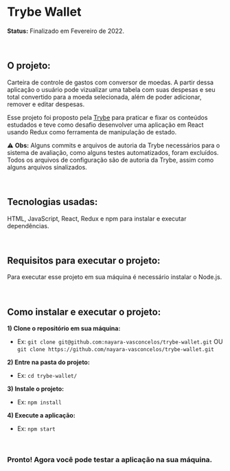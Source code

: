 # Trybe Wallet

**Status:** Finalizado em Fevereiro de 2022.

<br>

## O projeto:

Carteira de controle de gastos com conversor de moedas. A partir dessa aplicação o usuário pode vizualizar uma tabela com suas despesas e seu total convertido para a moeda selecionada, além de poder adicionar, remover e editar despesas.

Esse projeto foi proposto pela [Trybe](https://www.betrybe.com/) para praticar e fixar os conteúdos estudados e teve como desafio desenvolver uma aplicação em React usando Redux como ferramenta de manipulação de estado.

:warning: **Obs:** Alguns commits e arquivos de autoria da Trybe necessários para o sistema de avaliação, como alguns testes automatizados, foram excluídos. Todos os arquivos de configuração são de autoria da Trybe, assim como alguns arquivos sinalizados.

<br>

## Tecnologias usadas:

HTML, JavaScript, React, Redux e npm para instalar e executar dependências.

<br>

## Requisitos para executar o projeto:

Para executar esse projeto em sua máquina é necessário instalar o Node.js.

<br>

## Como instalar e executar o projeto:

**1) Clone o repositório em sua máquina:**
* Ex: `git clone git@github.com:nayara-vasconcelos/trybe-wallet.git` OU `git clone https://github.com/nayara-vasconcelos/trybe-wallet.git`

**2) Entre na pasta do projeto:**
* Ex: `cd trybe-wallet/`

**3) Instale o projeto:**
* Ex: `npm install`


**4) Execute a aplicação:**
* Ex: `npm start`

<br>

### Pronto! Agora você pode testar a aplicação na sua máquina.
